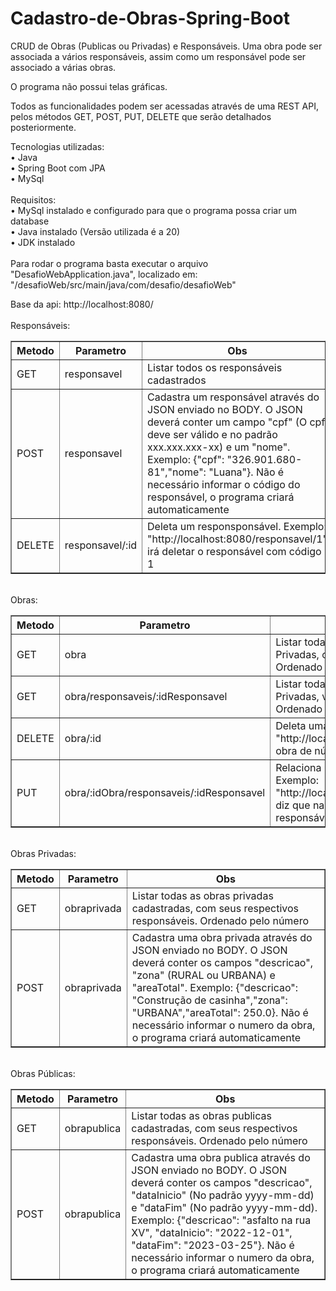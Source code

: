 # Cadastro-de-Obras-Spring-Boot 

CRUD de Obras (Publicas ou Privadas) e Responsáveis. Uma obra pode ser associada a vários responsáveis, assim como um responsável pode ser associado a várias obras. <br>

O programa não possui telas gráficas. <br>

Todos as funcionalidades podem ser acessadas através de uma REST API, pelos métodos GET, POST, PUT, DELETE que serão detalhados posteriormente. <br>

Tecnologias utilizadas: <br>
• Java <br>
• Spring Boot com JPA <br>
• MySql <br>
<br>
Requisitos: <br>
• MySql instalado e configurado para que o programa possa criar um database <br>
• Java instalado (Versão utilizada é a 20) <br>
• JDK instalado <br>
<br>
Para rodar o programa basta executar o arquivo "DesafioWebApplication.java", localizado em: "/desafioWeb/src/main/java/com/desafio/desafioWeb"


Base da api: http://localhost:8080/ <br>
<br>
Responsáveis:
<table border="1">
    <tr>
        <th>Metodo</th>
        <th>Parametro</th>
        <th>Obs</th>
    </tr>
    <tr>
        <td>GET</td>
        <td>responsavel</td>
        <td>Listar todos os responsáveis cadastrados</td>
    </tr>
    <tr>
        <td>POST</td>
        <td>responsavel</td>
        <td>Cadastra um responsável através do JSON enviado no BODY. O JSON deverá conter um campo "cpf" (O cpf deve ser válido e no padrão xxx.xxx.xxx-xx) e um "nome". Exemplo: {"cpf": "326.901.680-81","nome": "Luana"}. Não é necessário informar o código do responsável, o programa criará automaticamente</td>
    </tr>
    <tr>
        <td>DELETE</td>
        <td>responsavel/:id</td>
        <td>Deleta um responsponsável. Exemplo: "http://localhost:8080/responsavel/1" irá deletar o responsável com código 1</td>
    </tr>
</table>
<br>
Obras:
<table border="1">
    <tr>
        <th>Metodo</th>
        <th>Parametro</th>
        <th>Obs</th>
    </tr>
    <tr>
        <td>GET</td>
        <td>obra</td>
        <td>Listar todas as obras cadastradas, Públicas ou Privadas, com seus respectivos responsáveis. Ordenado pelo número</td>
    </tr>
    <tr>
        <td>GET</td>
        <td>obra/responsaveis/:idResponsavel</td>
        <td>Listar todas as obras cadastradas, Públicas ou Privadas, vinculadas a um responsável. Ordenado pelo número</td>
    </tr>
    <tr>
        <td>DELETE</td>
        <td>obra/:id</td>
        <td>Deleta uma obra. Exemplo: "http://localhost:8080/obra/1" irá deletar a obra de número 1</td>
    </tr>
    <tr>
        <td>PUT</td>
        <td>obra/:idObra/responsaveis/:idResponsavel</td>
        <td>Relaciona um responsável a uma obra. Exemplo: "http://localhost:8080/obra/2/responsaveis/1" diz que na obra 2 será adicionado o responsável 1</td>
    </tr>
</table>
<br>
Obras Privadas:
<table border="1">
    <tr>
        <th>Metodo</th>
        <th>Parametro</th>
        <th>Obs</th>
    </tr>
    <tr>
        <td>GET</td>
        <td>obraprivada</td>
        <td>Listar todas as obras privadas cadastradas, com seus respectivos responsáveis. Ordenado pelo número</td>
    </tr>
    <tr>
        <td>POST</td>
        <td>obraprivada</td>
        <td>Cadastra uma obra privada através do JSON enviado no BODY. O JSON deverá conter os campos "descricao", "zona" (RURAL ou URBANA) e "areaTotal". Exemplo: {"descricao": "Construção de casinha","zona": "URBANA","areaTotal": 250.0}. Não é necessário informar o numero da obra, o programa criará automaticamente</td>
    </tr>
</table>
<br>
Obras Públicas:
<table border="1">
    <tr>
        <th>Metodo</th>
        <th>Parametro</th>
        <th>Obs</th>
    </tr>
    <tr>
        <td>GET</td>
        <td>obrapublica</td>
        <td>Listar todas as obras publicas cadastradas, com seus respectivos responsáveis. Ordenado pelo número</td>
    </tr>
    <tr>
        <td>POST</td>
        <td>obrapublica</td>
        <td>Cadastra uma obra publica através do JSON enviado no BODY. O JSON deverá conter os campos "descricao", "dataInicio" (No padrão yyyy-mm-dd) e "dataFim" (No padrão yyyy-mm-dd). Exemplo: {"descricao": "asfalto na rua XV", "dataInicio": "2022-12-01", "dataFim": "2023-03-25"}. Não é necessário informar o numero da obra, o programa criará automaticamente</td>
    </tr>
</table>
